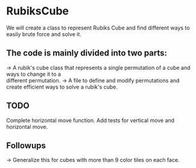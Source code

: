 # RubiksCube
We will create a class to represent Rubiks Cube and find different ways to easily brute force and solve it.

## The code is mainly divided into two parts: 
-> A rubik's cube class that represents a single permutation of a cube and ways to change it to a  
   different permutation. 
-> A file to define and modify permutations and create efficient ways to solve a rubik's cube.



## TODO 
Complete horizontal move function. 
Add tests for vertical move and horizontal move.


## Followups 
-> Generalize this for cubes with more than 9 color tiles on each face.
